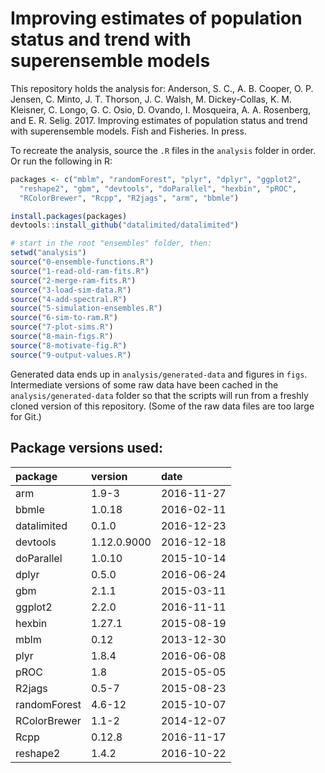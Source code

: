 <!-- README.md is generated from README.Rmd. Please edit that file -->
Improving estimates of population status and trend with superensemble models
============================================================================

This repository holds the analysis for: Anderson, S. C., A. B. Cooper, O. P. Jensen, C. Minto, J. T. Thorson, J. C. Walsh, M. Dickey-Collas, K. M. Kleisner, C. Longo, G. C. Osio, D. Ovando, I. Mosqueira, A. A. Rosenberg, and E. R. Selig. 2017. Improving estimates of population status and trend with superensemble models. Fish and Fisheries. In press.

To recreate the analysis, source the `.R` files in the `analysis` folder in order. Or run the following in R:

``` r
packages <- c("mblm", "randomForest", "plyr", "dplyr", "ggplot2",
  "reshape2", "gbm", "devtools", "doParallel", "hexbin", "pROC",
  "RColorBrewer", "Rcpp", "R2jags", "arm", "bbmle")
```

``` r
install.packages(packages)
devtools::install_github("datalimited/datalimited")

# start in the root "ensembles" folder, then:
setwd("analysis")
source("0-ensemble-functions.R")
source("1-read-old-ram-fits.R")
source("2-merge-ram-fits.R")
source("3-load-sim-data.R")
source("4-add-spectral.R")
source("5-simulation-ensembles.R")
source("6-sim-to-ram.R")
source("7-plot-sims.R")
source("8-main-figs.R")
source("8-motivate-fig.R")
source("9-output-values.R")
```

Generated data ends up in `analysis/generated-data` and figures in `figs`. Intermediate versions of some raw data have been cached in the `analysis/generated-data` folder so that the scripts will run from a freshly cloned version of this repository. (Some of the raw data files are too large for Git.)

Package versions used:
----------------------

| package      | version     | date       |
|:-------------|:------------|:-----------|
| arm          | 1.9-3       | 2016-11-27 |
| bbmle        | 1.0.18      | 2016-02-11 |
| datalimited  | 0.1.0       | 2016-12-23 |
| devtools     | 1.12.0.9000 | 2016-12-18 |
| doParallel   | 1.0.10      | 2015-10-14 |
| dplyr        | 0.5.0       | 2016-06-24 |
| gbm          | 2.1.1       | 2015-03-11 |
| ggplot2      | 2.2.0       | 2016-11-11 |
| hexbin       | 1.27.1      | 2015-08-19 |
| mblm         | 0.12        | 2013-12-30 |
| plyr         | 1.8.4       | 2016-06-08 |
| pROC         | 1.8         | 2015-05-05 |
| R2jags       | 0.5-7       | 2015-08-23 |
| randomForest | 4.6-12      | 2015-10-07 |
| RColorBrewer | 1.1-2       | 2014-12-07 |
| Rcpp         | 0.12.8      | 2016-11-17 |
| reshape2     | 1.4.2       | 2016-10-22 |
